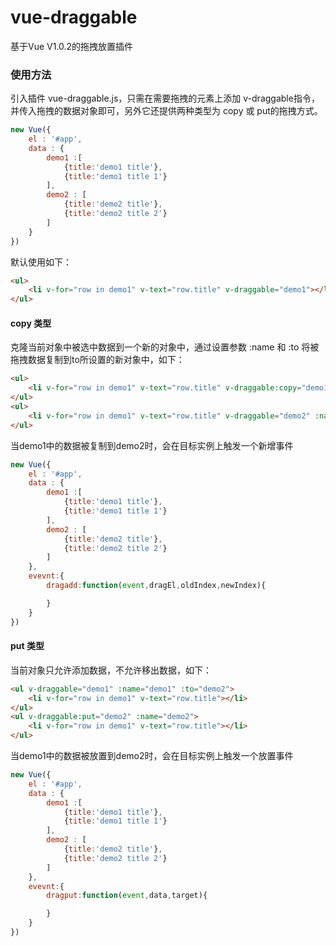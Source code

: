 # vue-draggable
基于Vue V1.0.2的拖拽放置插件
### 使用方法
引入插件 vue-draggable.js，只需在需要拖拽的元素上添加 v-draggable指令，并传入拖拽的数据对象即可，另外它还提供两种类型为 copy 或 put的拖拽方式。
```javascript
new Vue({
	el : '#app',
	data : {
		demo1 :[
			{title:'demo1 title'},
			{title:'demo1 title 1'}
		],
		demo2 : [
			{title:'demo2 title'},
			{title:'demo2 title 2'}
		]
	}
})
```
默认使用如下：
```html
<ul>
	<li v-for="row in demo1" v-text="row.title" v-draggable="demo1"></li>
</ul>
```
#### copy 类型
克隆当前对象中被选中数据到一个新的对象中，通过设置参数 :name 和 :to 将被拖拽数据复制到to所设置的新对象中，如下：
```html
<ul>
	<li v-for="row in demo1" v-text="row.title" v-draggable:copy="demo1" :name="demo1" :to="demo2"></li>
</ul>
<ul>
	<li v-for="row in demo1" v-text="row.title" v-draggable="demo2" :name="demo2"></li>
</ul>
```
当demo1中的数据被复制到demo2时，会在目标实例上触发一个新增事件
```javascript
new Vue({
	el : '#app',
	data : {
		demo1 :[
			{title:'demo1 title'},
			{title:'demo1 title 1'}
		],
		demo2 : [
			{title:'demo2 title'},
			{title:'demo2 title 2'}
		]
	},
	evevnt:{
		dragadd:function(event,dragEl,oldIndex,newIndex){

		}
	}
})
```
#### put 类型
当前对象只允许添加数据，不允许移出数据，如下：
```html
<ul v-draggable="demo1" :name="demo1" :to="demo2">
	<li v-for="row in demo1" v-text="row.title"></li>
</ul>
<ul v-draggable:put="demo2" :name="demo2">
	<li v-for="row in demo1" v-text="row.title"></li>
</ul>
```
当demo1中的数据被放置到demo2时，会在目标实例上触发一个放置事件
```javascript
new Vue({
	el : '#app',
	data : {
		demo1 :[
			{title:'demo1 title'},
			{title:'demo1 title 1'}
		],
		demo2 : [
			{title:'demo2 title'},
			{title:'demo2 title 2'}
		]
	},
	evevnt:{
		dragput:function(event,data,target){

		}
	}
})
```
